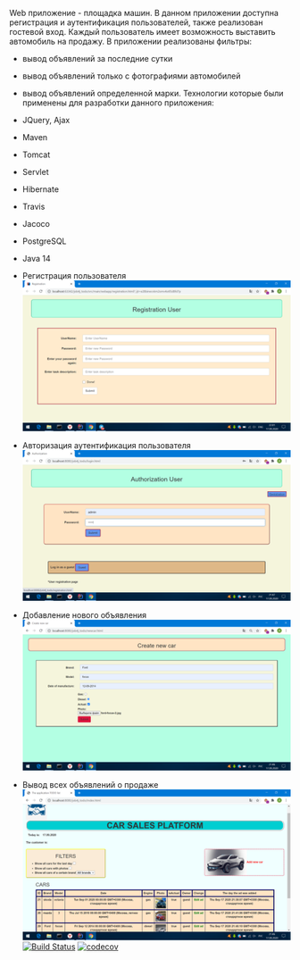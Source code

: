 Web приложение - площадка машин.
В данном приложении доступна регистрация и аутентификация пользователей, также реализован гостевой вход. 
Каждый пользователь имеет возможность выставить автомобиль на продажу.
В приложении реализованы фильтры:
- вывод объявлений за последние сутки
- вывод объявлений только с фотографиями автомобилей
- вывод объявлений определенной марки.
Технологии которые были применены для разработки данного приложения:
- JQuery, Ajax
- Maven
- Tomcat
- Servlet
- Hibernate
- Travis
- Jacoco
- PostgreSQL
- Java 14

- Регистрация пользователя
![](screenshots/registration.png)
- Авторизация аутентификация пользователя
![](screenshots/input.png)
- Добавление нового объявления
![](screenshots/newCar.png)
- Вывод всех объявлений о продаже
![](screenshots/cars.png)
[![Build Status](https://travis-ci.org/dmitrytishchenko/job4j_todo.svg?branch=master)](https://travis-ci.org/dmitrytishchenko/job4j_todo)
[![codecov](https://codecov.io/gh/dmitrytishchenko/job4j_todo/branch/master/graph/badge.svg)](https://codecov.io/gh/dmitrytishchenko/job4j_todo)
